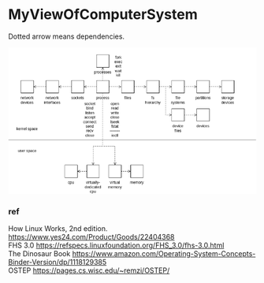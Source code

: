# MyViewOfComputerSystem

Dotted arrow means dependencies.  

![my view of a process in a computer system](https://github.com/lsc4719/MyViewOfComputerSystem/blob/main/process-view.png)


### ref
How Linux Works, 2nd edition. https://www.yes24.com/Product/Goods/22404368  
FHS 3.0 https://refspecs.linuxfoundation.org/FHS_3.0/fhs-3.0.html  
The Dinosaur Book https://www.amazon.com/Operating-System-Concepts-Binder-Version/dp/1118129385  
OSTEP https://pages.cs.wisc.edu/~remzi/OSTEP/  
